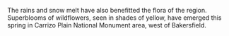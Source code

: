 The rains and snow melt have also benefitted the flora of the region. Superblooms of wildflowers, seen in shades of yellow, have emerged this spring in Carrizo Plain National Monument area, west of Bakersfield.
